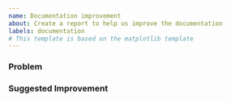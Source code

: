 ```yaml
---
name: Documentation improvement
about: Create a report to help us improve the documentation
labels: documentation
# This template is based on the matplotlib template
---
```


### Problem

<!--
If you are referencing an existing piece of documentation or example please provide a link.

* I found [...] to be unclear because [...]
* [...] made me think that [...] when really it should be [...]
* There is no example showing how to do [...]
-->


### Suggested Improvement

<!--
If you have an idea to improve the documentation please suggest it here

* This line should be changed to say [...]
* Include a paragraph explaining [...]
* Add a figure showing [...]
-->